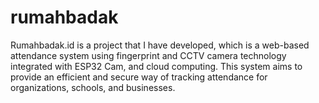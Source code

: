 # rumahbadak
Rumahbadak.id is a project that I have developed, which is a web-based attendance system using fingerprint and CCTV camera technology integrated with ESP32 Cam, and cloud computing. This system aims to provide an efficient and secure way of tracking attendance for organizations, schools, and businesses.
